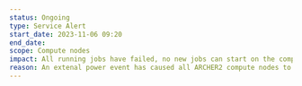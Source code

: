 ```yaml
---
status: Ongoing
type: Service Alert
start_date: 2023-11-06 09:20
end_date: 
scope: Compute nodes
impact: All running jobs have failed, no new jobs can start on the compute nodes.
reason: An extenal power event has caused all ARCHER2 compute nodes to be unavailable 
---
```

